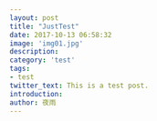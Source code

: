 ```yaml
---
layout: post
title: "JustTest"
date: 2017-10-13 06:58:32
image: 'img01.jpg'
description:
category: 'test'
tags: 
- test
twitter_text: This is a test post.
introduction:
author: 夜雨
---
```


